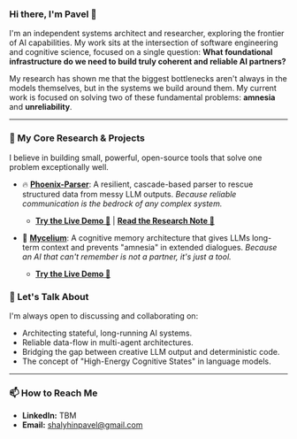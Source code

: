 ### Hi there, I'm Pavel 👋

I'm an independent systems architect and researcher, exploring the frontier of AI capabilities. My work sits at the intersection of software engineering and cognitive science, focused on a single question: **What foundational infrastructure do we need to build truly coherent and reliable AI partners?**

My research has shown me that the biggest bottlenecks aren't always in the models themselves, but in the systems we build around them. My current work is focused on solving two of these fundamental problems: **amnesia** and **unreliability**.

---
### 🔬 My Core Research & Projects

I believe in building small, powerful, open-source tools that solve one problem exceptionally well.

*   🔥 **[Phoenix-Parser](https://github.com/shalyhinpavel/phoenix)**: A resilient, cascade-based parser to rescue structured data from messy LLM outputs. *Because reliable communication is the bedrock of any complex system.*
    *   **[Try the Live Demo 🚀](https://huggingface.co/spaces/shalyhinpavel/phoenix)** | **[Read the Research Note 📝](https://gist.github.com/shalyhinpavel/b30465c1eb0e453c7135dd8827fd66a1)**

*   🧠 **[Mycelium](https://github.com/shalyhinpavel/mycelium)**: A cognitive memory architecture that gives LLMs long-term context and prevents "amnesia" in extended dialogues. *Because an AI that can't remember is not a partner, it's just a tool.*
    *   **[Try the Live Demo 🚀](https://huggingface.co/spaces/shalyhinpavel/mycelium)**

### 💬 Let's Talk About

I'm always open to discussing and collaborating on:

*   Architecting stateful, long-running AI systems.
*   Reliable data-flow in multi-agent architectures.
*   Bridging the gap between creative LLM output and deterministic code.
*   The concept of "High-Energy Cognitive States" in language models.

---

### 📫 How to Reach Me

*   **LinkedIn:** TBM
*   **Email:** shalyhinpavel@gmail.com
